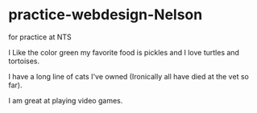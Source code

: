 # practice-webdesign-Nelson
for practice at NTS

I Like the color green my favorite food is pickles and I love turtles and tortoises. 

I have a long line of cats I've owned (Ironically all have died at the vet so far).

I am great at playing video games.
